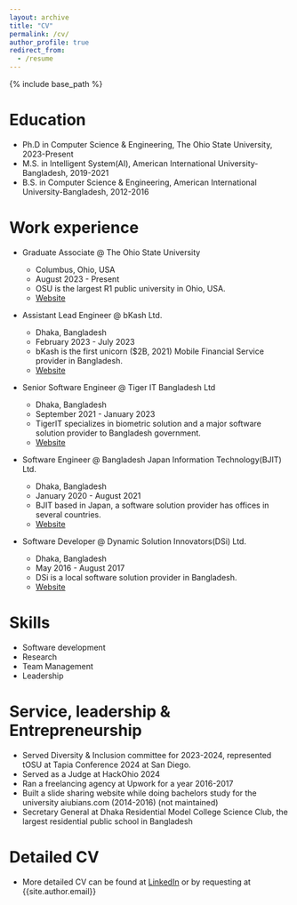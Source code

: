```yaml
---
layout: archive
title: "CV"
permalink: /cv/
author_profile: true
redirect_from:
  - /resume
---
```


{% include base_path %}

Education
======

* Ph.D in Computer Science & Engineering, The Ohio State University, 2023-Present
* M.S. in Intelligent System(AI), American International University-Bangladesh, 2019-2021
* B.S. in Computer Science & Engineering, American International University-Bangladesh, 2012-2016

Work experience
======

* Graduate Associate @ The Ohio State University
  * Columbus, Ohio, USA
  * August 2023 - Present
  * OSU is the largest R1 public university in Ohio, USA.
  * [Website](https://www.osu.edu)

* Assistant Lead Engineer @ bKash Ltd.
  * Dhaka, Bangladesh
  * February 2023 - July 2023
  * bKash is the first unicorn ($2B, 2021) Mobile Financial Service provider in Bangladesh.
  * [Website](https://www.bkash.com)

* Senior Software Engineer @ Tiger IT Bangladesh Ltd
  * Dhaka, Bangladesh
  * September 2021 - January 2023
  * TigerIT specializes in biometric solution and a major software solution provider to Bangladesh government.
  * [Website](https://www.tigerit.com)
  
* Software Engineer @ Bangladesh Japan Information Technology(BJIT) Ltd.
  * Dhaka, Bangladesh
  * January 2020 - August 2021
  * BJIT based in Japan, a software solution provider has offices in several countries.
  * [Website](https://bjitgroup.com)
  
* Software Developer @ Dynamic Solution Innovators(DSi) Ltd.
  * Dhaka, Bangladesh
  * May 2016 - August 2017
  * DSi is a local software solution provider in Bangladesh.
  * [Website](https://www.dsinnovators.com)

Skills
======

* Software development
* Research
* Team Management
* Leadership

<!-- Publications
======

  <ul>{% for post in site.publications reversed %}
    {% include archive-single-cv.html %}
  {% endfor %}</ul>
  
Talks
======

  <ul>{% for post in site.talks reversed %}
    {% include archive-single-talk-cv.html  %}
  {% endfor %}</ul>
  
Teaching
======

  <ul>{% for post in site.teaching reversed %}
    {% include archive-single-cv.html %}
  {% endfor %}</ul> -->
  
Service, leadership & Entrepreneurship
======

* Served Diversity & Inclusion committee for 2023-2024, represented tOSU at Tapia Conference
2024 at San Diego.
* Served as a Judge at HackOhio 2024
* Ran a freelancing agency at Upwork for a year 2016-2017
* Built a slide sharing website while doing bachelors study for the university aiubians.com (2014-2016) (not maintained)
* Secretary General at Dhaka Residential Model College Science Club, the largest residential public school in Bangladesh

Detailed CV
======

* More detailed CV can be found at [LinkedIn](https://linkedin.com/in/{{site.author.linkedin}}) or by requesting at {{site.author.email}}
